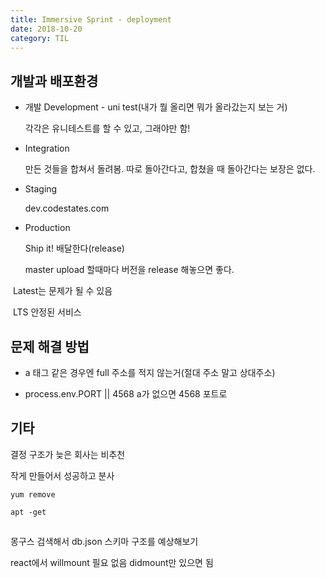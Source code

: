 ```yaml
---
title: Immersive Sprint - deployment
date: 2018-10-20
category: TIL
---
```


## 개발과 배포환경

- 개발 Development - uni test(내가 뭘 올리면 뭐가 올라갔는지 보는 거)

  각각은 유니테스트를 할 수 있고, 그래야만 함!

- Integration

  만든 것들을 합쳐서 돌려봄. 따로 돌아간다고, 합쳤을 때 돌아간다는 보장은 없다.

- Staging

  dev.codestates.com

- Production

  Ship it! 배달한다(release)

  master upload 할때마다 버전을 release 해놓으면 좋다.

​ Latest는 문제가 될 수 있음

​ LTS 안정된 서비스

## 문제 해결 방법

- a 태그 같은 경우엔 full 주소를 적지 않는거(절대 주소 말고 상대주소)

- process.env.PORT || 4568 a가 없으면 4568 포트로

## 기타

결정 구조가 늦은 회사는 비추천

작게 만들어서 성공하고 분사

`yum remove`

`apt -get`

##

몽구스 검색해서 db.json 스키마 구조를 예상해보기

react에서 willmount 필요 없음
didmount만 있으면 됨
